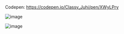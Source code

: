 Codepen: https://codepen.io/Classy_Juhi/pen/XWyLPry

![image](https://github.com/ClassyJuhi/CSS-Design-Lab/assets/103419567/5f1b92f5-5b1a-42e2-ae09-8f0d711c9d08)

![image](https://github.com/ClassyJuhi/CSS-Design-Lab/assets/103419567/987d3457-1d7f-44bc-8659-07049bfbb24a)
